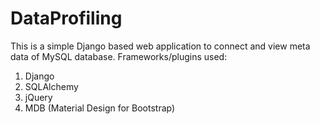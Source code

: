 # DataProfiling
This is a simple Django based web application to connect and view meta data of MySQL database.
Frameworks/plugins used:
1. Django
2. SQLAlchemy
3. jQuery
4. MDB (Material Design for Bootstrap)
